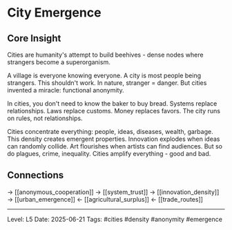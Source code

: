 # City Emergence

## Core Insight
Cities are humanity's attempt to build beehives - dense nodes where strangers become a superorganism.

A village is everyone knowing everyone. A city is most people being strangers. This shouldn't work. In nature, stranger = danger. But cities invented a miracle: functional anonymity.

In cities, you don't need to know the baker to buy bread. Systems replace relationships. Laws replace customs. Money replaces favors. The city runs on rules, not relationships.

Cities concentrate everything: people, ideas, diseases, wealth, garbage. This density creates emergent properties. Innovation explodes when ideas can randomly collide. Art flourishes when artists can find audiences. But so do plagues, crime, inequality. Cities amplify everything - good and bad.

## Connections
→ [[anonymous_cooperation]]
→ [[system_trust]]
→ [[innovation_density]]
→ [[urban_emergence]]
← [[agricultural_surplus]]
← [[trade_routes]]

---
Level: L5
Date: 2025-06-21
Tags: #cities #density #anonymity #emergence